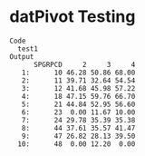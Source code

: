 # datPivot Testing

    Code
      test1
    Output
          SPGRPCD     2     3     4
       1:      10 46.28 50.86 68.00
       2:      11 39.71 32.64 54.54
       3:      12 41.68 45.98 57.22
       4:      18 47.15 59.76 66.70
       5:      21 44.84 52.95 56.60
       6:      23  0.00 11.67 10.00
       7:      24 29.78 35.39 35.38
       8:      44 37.61 35.57 41.47
       9:      47 26.82 28.13 39.50
      10:      48  0.00 12.20  0.00

